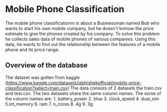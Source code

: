 # **Mobile Phone Classification**
The mobile phone classificationm is about a Businessman named Bob who wants to start his own mobile company, but he doesn't knmow the price estimate to give the phones created by his company.  To solve this problem he collects sales data of mobile phones of various companies. Using this data, he wants to find out the relationship between the features of a mobile phone and its price range.
## Overview of the database
The dataset was gotten from kaggle (https://www.kaggle.com/datasets/iabhishekofficial/mobile-price-classification?select=train.csv)
The data consists of 2 datasets the train.csv and test.csv. The two datasets share the same column names. 
The some of the column names are:
    1. battery_power
    2. blue
    3. clock_speed
    4. dual_sim
    5.int_memory
    6. ram
    7. n_cores
    8. 4g
    9. 3g

